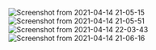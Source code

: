 ![Screenshot from 2021-04-14 21-05-15](https://user-images.githubusercontent.com/81737737/131340672-2f90295f-a510-4f4b-aa3e-112153394fbf.png)
![Screenshot from 2021-04-14 21-05-51](https://user-images.githubusercontent.com/81737737/131340670-16c4018f-15d6-414c-9adc-cddf249d569e.png)
![Screenshot from 2021-04-14 22-03-43](https://user-images.githubusercontent.com/81737737/131340664-65f68ee5-14e3-4353-b571-23f0bccc274f.png)
![Screenshot from 2021-04-14 21-06-16](https://user-images.githubusercontent.com/81737737/131340667-cf04f3f7-baaa-4bf5-8204-80a957c40535.png)

